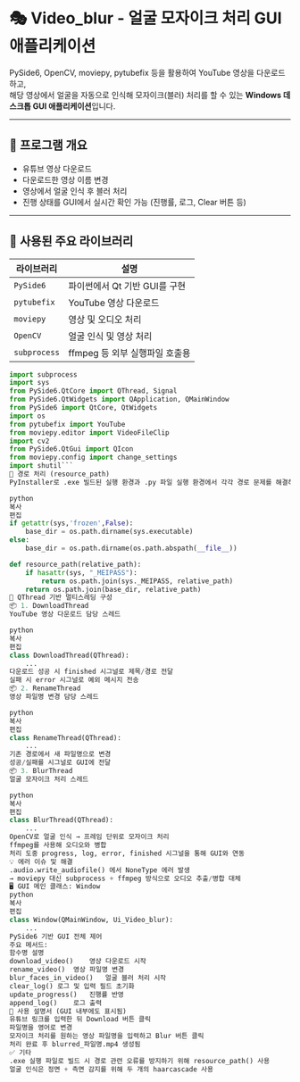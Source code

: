 # 🎭 Video_blur - 얼굴 모자이크 처리 GUI 애플리케이션

PySide6, OpenCV, moviepy, pytubefix 등을 활용하여 YouTube 영상을 다운로드하고,  
해당 영상에서 얼굴을 자동으로 인식해 모자이크(블러) 처리를 할 수 있는 **Windows 데스크톱 GUI 애플리케이션**입니다.

---

## 🎯 프로그램 개요

- 유튜브 영상 다운로드
- 다운로드한 영상 이름 변경
- 영상에서 얼굴 인식 후 블러 처리
- 진행 상태를 GUI에서 실시간 확인 가능 (진행률, 로그, Clear 버튼 등)

---

## 🔧 사용된 주요 라이브러리

| 라이브러리 | 설명 |
|------------|------|
| `PySide6` | 파이썬에서 Qt 기반 GUI를 구현 |
| `pytubefix` | YouTube 영상 다운로드 |
| `moviepy` | 영상 및 오디오 처리 |
| `OpenCV` | 얼굴 인식 및 영상 처리 |
| `subprocess` | ffmpeg 등 외부 실행파일 호출용 |

```python
import subprocess
import sys
from PySide6.QtCore import QThread, Signal
from PySide6.QtWidgets import QApplication, QMainWindow
from PySide6 import QtCore, QtWidgets
import os
from pytubefix import YouTube
from moviepy.editor import VideoFileClip
import cv2
from PySide6.QtGui import QIcon
from moviepy.config import change_settings
import shutil```
📁 경로 처리 (resource_path)
PyInstaller로 .exe 빌드된 실행 환경과 .py 파일 실행 환경에서 각각 경로 문제를 해결하기 위한 함수입니다.

python
복사
편집
if getattr(sys,'frozen',False):
    base_dir = os.path.dirname(sys.executable)
else:
    base_dir = os.path.dirname(os.path.abspath(__file__))

def resource_path(relative_path):
    if hasattr(sys, "_MEIPASS"):
        return os.path.join(sys._MEIPASS, relative_path)
    return os.path.join(base_dir, relative_path)
🧵 QThread 기반 멀티스레딩 구성
📦 1. DownloadThread
YouTube 영상 다운로드 담당 스레드

python
복사
편집
class DownloadThread(QThread):
    ...
다운로드 성공 시 finished 시그널로 제목/경로 전달
실패 시 error 시그널로 예외 메시지 전송
📦 2. RenameThread
영상 파일명 변경 담당 스레드

python
복사
편집
class RenameThread(QThread):
    ...
기존 경로에서 새 파일명으로 변경
성공/실패를 시그널로 GUI에 전달
📦 3. BlurThread
얼굴 모자이크 처리 스레드

python
복사
편집
class BlurThread(QThread):
    ...
OpenCV로 얼굴 인식 → 프레임 단위로 모자이크 처리
ffmpeg를 사용해 오디오와 병합
처리 도중 progress, log, error, finished 시그널을 통해 GUI와 연동
💡 에러 이슈 및 해결
.audio.write_audiofile() 에서 NoneType 에러 발생
→ moviepy 대신 subprocess + ffmpeg 방식으로 오디오 추출/병합 대체
🖥️ GUI 메인 클래스: Window
python
복사
편집
class Window(QMainWindow, Ui_Video_blur):
    ...
PySide6 기반 GUI 전체 제어
주요 메서드:
함수명	설명
download_video()	영상 다운로드 시작
rename_video()	영상 파일명 변경
blur_faces_in_video()	얼굴 블러 처리 시작
clear_log()	로그 및 입력 필드 초기화
update_progress()	진행률 반영
append_log()	로그 출력
📝 사용 설명서 (GUI 내부에도 표시됨)
유튜브 링크를 입력한 뒤 Download 버튼 클릭
파일명을 영어로 변경
모자이크 처리를 원하는 영상 파일명을 입력하고 Blur 버튼 클릭
처리 완료 후 blurred_파일명.mp4 생성됨
✅ 기타
.exe 실행 파일로 빌드 시 경로 관련 오류를 방지하기 위해 resource_path() 사용
얼굴 인식은 정면 + 측면 감지를 위해 두 개의 haarcascade 사용
